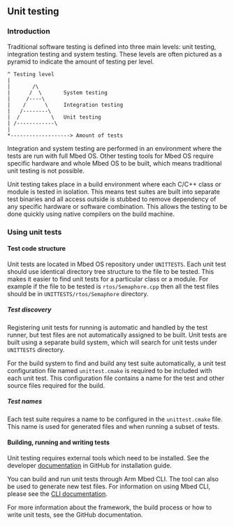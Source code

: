 ## Unit testing

### Introduction

Traditional software testing is defined into three main levels: unit testing, integration testing and system testing. These levels are often pictured as a pyramid to indicate the amount of testing per level.

```
^ Testing level
|
|       /\
|      /  \       System testing
|     /----\
|    /      \     Integration testing
|   /--------\
|  /          \   Unit testing
| /------------\
|
*-------------------> Amount of tests
```

Integration and system testing are performed in an environment where the tests are run with full Mbed OS. Other testing tools for Mbed OS require specific hardware and whole Mbed OS to be built, which means traditional unit testing is not possible.

Unit testing takes place in a build environment where each C/C++ class or module is tested in isolation. This means test suites are built into separate test binaries and all access outside is stubbed to remove dependency of any specific hardware or software combination. This allows the testing to be done quickly using native compilers on the build machine.

### Using unit tests

#### Test code structure

Unit tests are located in Mbed OS repository under `UNITTESTS`. Each unit test should use identical directory tree structure to the file to be tested. This makes it easier to find unit tests for a particular class or a module. For example if the file to be tested is `rtos/Semaphore.cpp` then all the test files should be in `UNITTESTS/rtos/Semaphore` directory.

##### Test discovery

Registering unit tests for running is automatic and handled by the test runner, but test files are not automatically assigned to be built. Unit tests are built using a separate build system, which will search for unit tests under `UNITTESTS` directory.

For the build system to find and build any test suite automatically, a unit test configuration file named `unittest.cmake` is required to be included with each unit test. This configuration file contains a name for the test and other source files required for the build.

##### Test names

Each test suite requires a name to be configured in the `unittest.cmake` file. This name is used for generated files and when running a subset of tests.

#### Building, running and writing tests

Unit testing requires external tools which need to be installed. See the developer [documentation](https://github.com/ARMmbed/mbed-os/blob/master/UNITTESTS/README.md) in GitHub for installation guide.

You can build and run unit tests through Arm Mbed CLI. The tool can also be used to generate new test files. For information on using Mbed CLI, please see the [CLI documentation](/docs/development/tools/arm-mbed-cli.html).

For more information about the framework, the build process or how to write unit tests, see the GitHub documentation.
